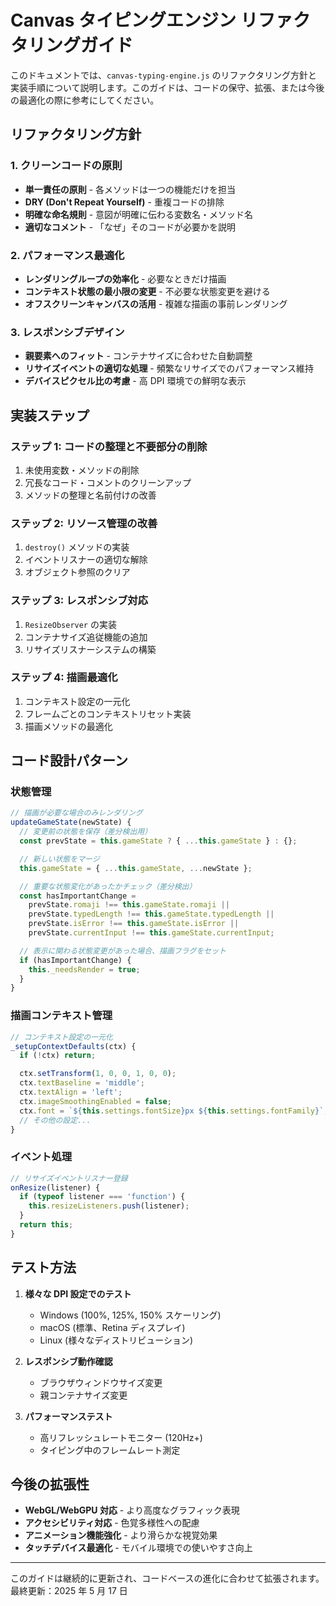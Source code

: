 # Canvas タイピングエンジン リファクタリングガイド

このドキュメントでは、`canvas-typing-engine.js` のリファクタリング方針と実装手順について説明します。このガイドは、コードの保守、拡張、または今後の最適化の際に参考にしてください。

## リファクタリング方針

### 1. クリーンコードの原則

- **単一責任の原則** - 各メソッドは一つの機能だけを担当
- **DRY (Don't Repeat Yourself)** - 重複コードの排除
- **明確な命名規則** - 意図が明確に伝わる変数名・メソッド名
- **適切なコメント** - 「なぜ」そのコードが必要かを説明

### 2. パフォーマンス最適化

- **レンダリングループの効率化** - 必要なときだけ描画
- **コンテキスト状態の最小限の変更** - 不必要な状態変更を避ける
- **オフスクリーンキャンバスの活用** - 複雑な描画の事前レンダリング

### 3. レスポンシブデザイン

- **親要素へのフィット** - コンテナサイズに合わせた自動調整
- **リサイズイベントの適切な処理** - 頻繁なリサイズでのパフォーマンス維持
- **デバイスピクセル比の考慮** - 高 DPI 環境での鮮明な表示

## 実装ステップ

### ステップ 1: コードの整理と不要部分の削除

1. 未使用変数・メソッドの削除
2. 冗長なコード・コメントのクリーンアップ
3. メソッドの整理と名前付けの改善

### ステップ 2: リソース管理の改善

1. `destroy()` メソッドの実装
2. イベントリスナーの適切な解除
3. オブジェクト参照のクリア

### ステップ 3: レスポンシブ対応

1. `ResizeObserver` の実装
2. コンテナサイズ追従機能の追加
3. リサイズリスナーシステムの構築

### ステップ 4: 描画最適化

1. コンテキスト設定の一元化
2. フレームごとのコンテキストリセット実装
3. 描画メソッドの最適化

## コード設計パターン

### 状態管理

```javascript
// 描画が必要な場合のみレンダリング
updateGameState(newState) {
  // 変更前の状態を保存（差分検出用）
  const prevState = this.gameState ? { ...this.gameState } : {};

  // 新しい状態をマージ
  this.gameState = { ...this.gameState, ...newState };

  // 重要な状態変化があったかチェック（差分検出）
  const hasImportantChange =
    prevState.romaji !== this.gameState.romaji ||
    prevState.typedLength !== this.gameState.typedLength ||
    prevState.isError !== this.gameState.isError ||
    prevState.currentInput !== this.gameState.currentInput;

  // 表示に関わる状態変更があった場合、描画フラグをセット
  if (hasImportantChange) {
    this._needsRender = true;
  }
}
```

### 描画コンテキスト管理

```javascript
// コンテキスト設定の一元化
_setupContextDefaults(ctx) {
  if (!ctx) return;

  ctx.setTransform(1, 0, 0, 1, 0, 0);
  ctx.textBaseline = 'middle';
  ctx.textAlign = 'left';
  ctx.imageSmoothingEnabled = false;
  ctx.font = `${this.settings.fontSize}px ${this.settings.fontFamily}`;
  // その他の設定...
}
```

### イベント処理

```javascript
// リサイズイベントリスナー登録
onResize(listener) {
  if (typeof listener === 'function') {
    this.resizeListeners.push(listener);
  }
  return this;
}
```

## テスト方法

1. **様々な DPI 設定でのテスト**

   - Windows (100%, 125%, 150% スケーリング)
   - macOS (標準、Retina ディスプレイ)
   - Linux (様々なディストリビューション)

2. **レスポンシブ動作確認**

   - ブラウザウィンドウサイズ変更
   - 親コンテナサイズ変更

3. **パフォーマンステスト**
   - 高リフレッシュレートモニター (120Hz+)
   - タイピング中のフレームレート測定

## 今後の拡張性

- **WebGL/WebGPU 対応** - より高度なグラフィック表現
- **アクセシビリティ対応** - 色覚多様性への配慮
- **アニメーション機能強化** - より滑らかな視覚効果
- **タッチデバイス最適化** - モバイル環境での使いやすさ向上

---

このガイドは継続的に更新され、コードベースの進化に合わせて拡張されます。
最終更新：2025 年 5 月 17 日
